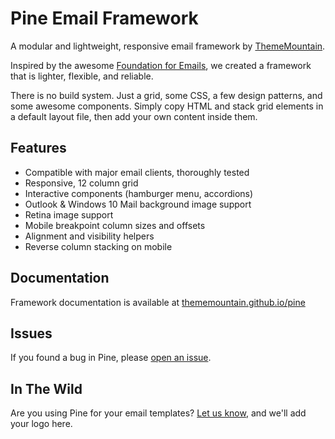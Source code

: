 # Pine Email Framework

A modular and lightweight, responsive email framework by [ThemeMountain](http://thememountain.com/).

Inspired by the awesome [Foundation for Emails](https://github.com/zurb/foundation-emails), we created a framework that is lighter, flexible, and reliable.

There is no build system. Just a grid, some CSS, a few design patterns, and some awesome components.
Simply copy HTML and stack grid elements in a default layout file, then add your own content inside them.

## Features

- Compatible with major email clients, thoroughly tested
- Responsive, 12 column grid
- Interactive components (hamburger menu, accordions)
- Outlook & Windows 10 Mail background image support
- Retina image support
- Mobile breakpoint column sizes and offsets
- Alignment and visibility helpers
- Reverse column stacking on mobile


## Documentation

Framework documentation is available at [thememountain.github.io/pine](https://thememountain.github.io/pine/)

## Issues

If you found a bug in Pine, please [open an issue](https://github.com/ThemeMountain/tm-pine/issues).

## In The Wild

Are you using Pine for your email templates? [Let us know](mailto:info@thememountain.com), and we'll add your logo here.
